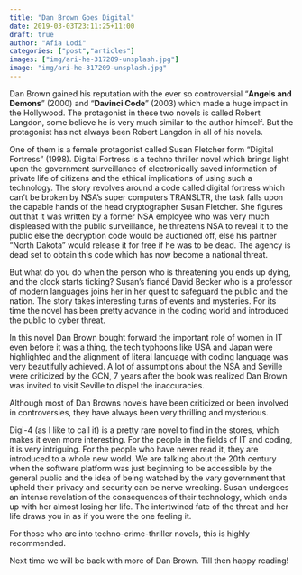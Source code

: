 ```yaml
---
title: "Dan Brown Goes Digital"
date: 2019-03-03T23:11:25+11:00
draft: true
author: "Afia Lodi"
categories: ["post","articles"]
images: ["img/ari-he-317209-unsplash.jpg"]
image: "img/ari-he-317209-unsplash.jpg"
---
```

Dan Brown gained his reputation with the ever so controversial “**Angels and Demons**” (2000) and “**Davinci Code**” (2003) which made a huge impact in the Hollywood. The protagonist in these two novels is called Robert Langdon, some believe he is very much similar to the author himself.
But the protagonist has not always been Robert Langdon in all of his novels.

One of them is a female protagonist called Susan Fletcher form “Digital Fortress” (1998). Digital Fortress is a techno thriller novel which brings light upon the government surveillance of electronically saved information of private life of citizens and the ethical implications of using such a technology. The story revolves around a code called digital fortress which can’t be broken by NSA’s super computers TRANSLTR, the task falls upon the capable hands of the head cryptographer Susan Fletcher. She figures out that it was written by a former NSA employee who was very much displeased with the public surveillance, he threatens NSA to reveal it to the public else the decryption code would be auctioned off, else his partner “North Dakota” would release it for free if he was to be dead. The agency is dead set to obtain this code which has now become a national threat.

But what do you do when the person who is threatening you ends up dying, and the clock starts ticking? Susan’s fiancé David Becker who is a professor of modern languages joins her in her quest to safeguard the public and the nation. The story takes interesting turns of events and mysteries. For its time the novel has been pretty advance in the coding world and introduced the public to cyber threat.

In this novel Dan Brown bought forward the important role of women in IT even before it was a thing, the tech typhoons like USA and Japan were highlighted and the alignment of literal language with coding language was very beautifully achieved. A lot of assumptions about the NSA and Seville were criticized by the GCN, 7 years after the book was realized Dan Brown was invited to visit Seville to dispel the inaccuracies.

Although most of Dan Browns novels have been criticized or been involved in controversies, they have always been very thrilling and mysterious.

Digi-4 (as I like to call it) is a pretty rare novel to find in the stores, which makes it even more interesting. For the people in the fields of IT and coding, it is very intriguing. For the people who have never read it, they are introduced to a whole new world. We are talking about the 20th century when the software platform was just beginning to be accessible by the general public and the idea of being watched by the vary government that upheld their privacy and security can be nerve wrecking. Susan undergoes an intense revelation of the consequences of their technology, which ends up with her almost losing her life. The intertwined fate of the threat and her life draws you in as if you were the one feeling it.

For those who are into techno-crime-thriller novels, this is highly recommended.

Next time we will be back with more of Dan Brown. Till then happy reading!